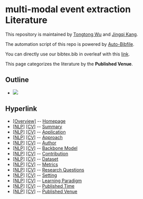 # multi-modal event extraction Literature 
This repository is maintained by [Tongtong Wu](http://wutong8023.site/) and [Jingqi Kang](https://#####). 

The automation script of this repo is powered by [Auto-Bibfile](https://github.com/wutong8023/Auto-Bibfile.git).

You can directly use our bibtex.bib in overleaf with this [link](https://www.overleaf.com/read/rgscdxhxbwhp).

This page categorizes the literature by the **Published Venue**.

## Outline 
- [![](https://img.shields.io/badge/Hyperlink-blue)](https://github.com/JingqiKang/multi-modal-event-extraction/main//./README.md#hyperlink)
## Hyperlink 
- [[Overview]](https://github.com/JingqiKang/multi-modal-event-extraction/main//README.md) -- [Homepage](https://github.com/JingqiKang/multi-modal-event-extraction/main//README.md)
- [[NLP]](https://github.com/JingqiKang/multi-modal-event-extraction/main//MMEE4nlp/./)  [[CV]](https://github.com/JingqiKang/multi-modal-event-extraction/main//MMEE4cv/./) -- [Summary](https://github.com/JingqiKang/multi-modal-event-extraction/main//MMEE4all/./)
- [[NLP]](https://github.com/JingqiKang/multi-modal-event-extraction/main//MMEE4nlp/application)  [[CV]](https://github.com/JingqiKang/multi-modal-event-extraction/main//MMEE4cv/application) -- [Application](https://github.com/JingqiKang/multi-modal-event-extraction/main//MMEE4all/application)
- [[NLP]](https://github.com/JingqiKang/multi-modal-event-extraction/main//MMEE4nlp/approach)  [[CV]](https://github.com/JingqiKang/multi-modal-event-extraction/main//MMEE4cv/approach) -- [Approach](https://github.com/JingqiKang/multi-modal-event-extraction/main//MMEE4all/approach)
- [[NLP]](https://github.com/JingqiKang/multi-modal-event-extraction/main//MMEE4nlp/author)  [[CV]](https://github.com/JingqiKang/multi-modal-event-extraction/main//MMEE4cv/author) -- [Author](https://github.com/JingqiKang/multi-modal-event-extraction/main//MMEE4all/author)
- [[NLP]](https://github.com/JingqiKang/multi-modal-event-extraction/main//MMEE4nlp/backbone_model)  [[CV]](https://github.com/JingqiKang/multi-modal-event-extraction/main//MMEE4cv/backbone_model) -- [Backbone Model](https://github.com/JingqiKang/multi-modal-event-extraction/main//MMEE4all/backbone_model)
- [[NLP]](https://github.com/JingqiKang/multi-modal-event-extraction/main//MMEE4nlp/contribution)  [[CV]](https://github.com/JingqiKang/multi-modal-event-extraction/main//MMEE4cv/contribution) -- [Contribution](https://github.com/JingqiKang/multi-modal-event-extraction/main//MMEE4all/contribution)
- [[NLP]](https://github.com/JingqiKang/multi-modal-event-extraction/main//MMEE4nlp/dataset)  [[CV]](https://github.com/JingqiKang/multi-modal-event-extraction/main//MMEE4cv/dataset) -- [Dataset](https://github.com/JingqiKang/multi-modal-event-extraction/main//MMEE4all/dataset)
- [[NLP]](https://github.com/JingqiKang/multi-modal-event-extraction/main//MMEE4nlp/metrics)  [[CV]](https://github.com/JingqiKang/multi-modal-event-extraction/main//MMEE4cv/metrics) -- [Metrics](https://github.com/JingqiKang/multi-modal-event-extraction/main//MMEE4all/metrics)
- [[NLP]](https://github.com/JingqiKang/multi-modal-event-extraction/main//MMEE4nlp/research_question)  [[CV]](https://github.com/JingqiKang/multi-modal-event-extraction/main//MMEE4cv/research_question) -- [Research Questions](https://github.com/JingqiKang/multi-modal-event-extraction/main//MMEE4all/research_question)
- [[NLP]](https://github.com/JingqiKang/multi-modal-event-extraction/main//MMEE4nlp/setting)  [[CV]](https://github.com/JingqiKang/multi-modal-event-extraction/main//MMEE4cv/setting) -- [Setting](https://github.com/JingqiKang/multi-modal-event-extraction/main//MMEE4all/setting)
- [[NLP]](https://github.com/JingqiKang/multi-modal-event-extraction/main//MMEE4nlp/supervision)  [[CV]](https://github.com/JingqiKang/multi-modal-event-extraction/main//MMEE4cv/supervision) -- [ Learning Paradigm](https://github.com/JingqiKang/multi-modal-event-extraction/main//MMEE4all/supervision)
- [[NLP]](https://github.com/JingqiKang/multi-modal-event-extraction/main//MMEE4nlp/time)  [[CV]](https://github.com/JingqiKang/multi-modal-event-extraction/main//MMEE4cv/time) -- [Published Time](https://github.com/JingqiKang/multi-modal-event-extraction/main//MMEE4all/time)
- [[NLP]](https://github.com/JingqiKang/multi-modal-event-extraction/main//MMEE4nlp/venue)  [[CV]](https://github.com/JingqiKang/multi-modal-event-extraction/main//MMEE4cv/venue) -- [Published Venue](https://github.com/JingqiKang/multi-modal-event-extraction/main//MMEE4all/venue)
